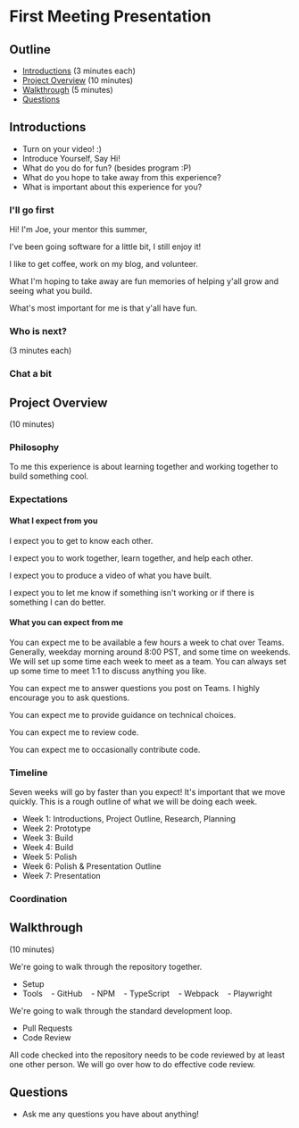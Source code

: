 # First Meeting Presentation

## Outline

- [Introductions](#introductions) (3 minutes each)
- [Project Overview](#project-overview) (10 minutes)
- [Walkthrough](#walkthrough) (5 minutes)
- [Questions](#questions)

## Introductions

- Turn on your video! :)
- Introduce Yourself, Say Hi!
- What do you do for fun? (besides program :P)
- What do you hope to take away from this experience?
- What is important about this experience for you?

### I'll go first

Hi! I'm Joe, your mentor this summer,

I've been going software for a little bit, I still enjoy it!

I like to get coffee, work on my blog, and volunteer.

What I'm hoping to take away are fun memories of helping y'all grow and seeing what you build.

What's most important for me is that y'all have fun.


### Who is next?

(3 minutes each)

### Chat a bit




## Project Overview

(10 minutes)

### Philosophy

To me this experience is about learning together and working together to build something cool.

### Expectations

#### What I expect from you

I expect you to get to know each other.

I expect you to work together, learn together, and help each other.

I expect you to produce a video of what you have built.

I expect you to let me know if something isn't working or if there is something I can do better.

#### What you can expect from me

You can expect me to be available a few hours a week to chat over Teams. Generally, weekday morning around 8:00 PST, and some time on weekends. We will set up some time each week to meet as a team. You can always set up some time to meet 1:1 to discuss anything you like.

You can expect me to answer questions you post on Teams. I highly encourage you to ask questions.

You can expect me to provide guidance on technical choices.

You can expect me to review code.

You can expect me to occasionally contribute code.

### Timeline

Seven weeks will go by faster than you expect! It's important that we move quickly. This is a rough outline of what we will be doing each week.

- Week 1: Introductions, Project Outline, Research, Planning
- Week 2: Prototype
- Week 3: Build
- Week 4: Build
- Week 5: Polish
- Week 6: Polish & Presentation Outline
- Week 7: Presentation

### Coordination



## Walkthrough

(10 minutes)

We're going to walk through the repository together.

- Setup
- Tools
    - GitHub
    - NPM
    - TypeScript
    - Webpack
    - Playwright

We're going to walk through the standard development loop.

- Pull Requests
- Code Review

All code checked into the repository needs to be code reviewed by at least one other person. We will go over how to do effective code review.


## Questions

- Ask me any questions you have about anything!
